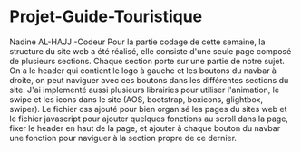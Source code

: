 # Projet-Guide-Touristique

Nadine AL-HAJJ -Codeur
Pour la partie codage de cette semaine, la structure du site web a été réalisé, elle consiste d'une seule page composé de plusieurs sections. Chaque section porte sur une partie de notre sujet. On a le header qui contient le logo à gauche et les boutons du navbar à droite, on peut naviguer avec ces boutons dans les différentes sections du site.
J'ai implementé aussi plusieurs librairies pour utiliser l'animation, le swipe et les icons dans le site (AOS, bootstrap, boxicons, glightbox, swiper).
Le fichier css ajouté pour bien organisé les pages du sites web et le fichier javascript pour ajouter quelques fonctions au scroll dans la page, fixer le header en haut de la page, et ajouter à chaque bouton du navbar une fonction pour naviguer à la section propre de ce dernier.

